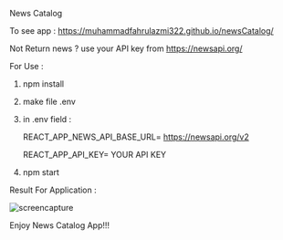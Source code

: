News Catalog


To see app : https://muhammadfahrulazmi322.github.io/newsCatalog/

Not Return news ? use your API key from https://newsapi.org/

For Use :

1. npm install
2. make file .env
3. in .env field : 

   REACT_APP_NEWS_API_BASE_URL= https://newsapi.org/v2

   REACT_APP_API_KEY= YOUR API KEY

4. npm start

Result For Application :

![screencapture](https://github.com/MuhammadFahrulazmi322/newsCatalog/assets/71545391/7a819f5d-49de-406d-ab45-1bb4a7c00c13)


Enjoy News Catalog App!!!
